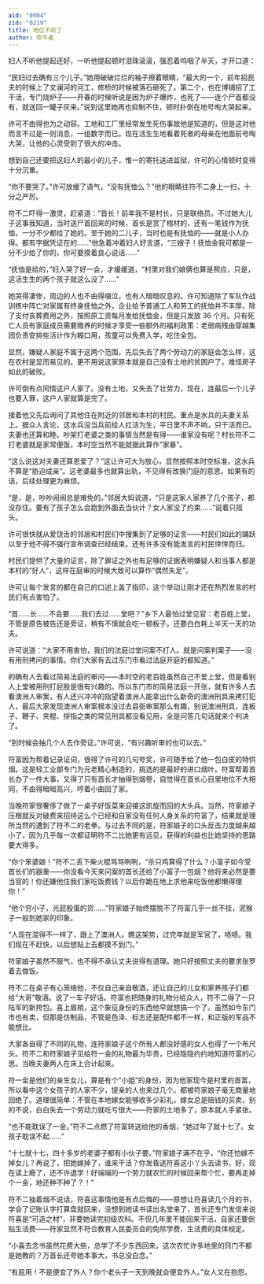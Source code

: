 ```yaml
---
aid: "0004"
zid: "0219"
title: 地位不同了
author: 吹牛者
---
```


妇人不听他提起还好，一听他提起顿时泪珠滚滚，强忍着呜咽了半天，才开口道：

“民妇过去确有三个儿子。”她用破破烂烂的袖子擦着眼睛，“最大的一个，前年招民夫的时候上了文澜河的河工，修桥的时候被落石砸死了。第二个，也在博铺招了工干活，专门烧炉子——开春的时候听说是因为炉子爆炸，也死了——连个尸首都没有，就送回一罐子灰来。”说到这里她再也抑制不住，顿时扑倒在地号啕大哭起来。

许可不由得也为之动容。工地和工厂里经常发生死伤事故他是知道的，但是这对他而言不过是一则消息，一组数字而已。现在活生生地看着死者的母亲在他面前号啕大哭，让他的心灵受到了很大的冲击。

想到自己还要把这妇人的最小的儿子，惟一的寄托送进监狱，许可的心情顿时变得十分沉重。

“你不要哭了。”许可放缓了语气，“没有抚恤么？”他的眼睛往符不二身上一扫，十分之严厉。

符不二吓得一激灵，赶紧道：“首长！前年我不是村长，只是联络员。不过她大儿子这事我知道，当时送尸首回来的时候，首长是赏了棺材的，还有一笔钱作为抚恤，一分不少都给了她的。至于她的二儿子，当时也是有抚恤的——就是小人办得。都有字据凭证在的……”他急着冲着妇人好言道，“三嫂子！抚恤金我可都是一分不少给了你的，你可要摸着良心说话……”

“抚恤是给的，”妇人哭了好一会，才缓缓道，“村里对我们娘俩也算是照应，只是，这活生生的两个孩子就这么没了……”

她哭得凄惨，周边的人也不由得啜泣，也有人暗暗叹息的。许可知道除了军队作战训练中阵亡对家属有终身抚恤之外，企业给予普通工人和劳工的抚恤并不丰厚，除了支付丧葬费用之外，按照原工资每月发给抚恤金，但是只发放 36 个月。只有死亡人员有家庭成员需要赡养的时候才享受一些额外的福利政策：老弱病残由穿越集团负责安排些活计作为糊口用，孩童可以免费入学，吃住全包。

显然，嫌疑人家庭不属于这两个范围，先后失去了两个劳动力的家庭会怎么样，这在农村是显而易见的。更不用说这家原本就是自己没有土地的贫困户了。难怪房子如此的破败。

许可倒有点同情这户人家了。没有土地，又失去了壮劳力，现在，连最后一个儿子也要入罪，这户人家就算是完了。

接着他又先后询问了其他住在附近的邻居和本村的村民。重点是水兵的夫妻关系上。据众人言论，这水兵没当兵前给人扛活为生，平日里不声不响，只干活而已。夫妻也还算和睦。吵架打老婆之类的事情当然是有得——谁家没有呢？村长符不二打老婆就是家常便饭，本时空当然不能就据此算作“家暴”。

“这么说这对夫妻还算恩爱了？”这让许可大为放心，显然按照本时空标准，这水兵不算是“胁迫成亲”。这老婆最多也就算出轨，不见得有改换门庭的意思。如果有的话，后续处理更为麻烦。

“是，是，吵吵闹闹总是难免的。”邻居大妈说道，“只是这家人家养了几个孩子，都没存住。要有了孩子怎么会跑到外面去当伙计？女人家没了约束……”说着只摇头。

许可很快就从爱饶舌的邻居和村民们中搜集到了足够的证言——村民们如此的踊跃以至于他不得不强行宣布调查已经结束。还有许多没有能发言的村民悻悻而归。

村民们提供了大量的证言，除了罪证之外也有足够的证据表明嫌疑人和当事人都是本村的“好人”，这样在庭审的时候大致可以算作“偶然失足”。

许可让每个发言的都在自己的口述上盖了指印，这个举动让刚才还在热烈发言的村民们有点害怕了。

“首……长……不会要……我们去过……堂吧？”乡下人最怕过堂见官：老百姓上堂，不管是原告被告还是旁证，稍有不慎就会吃一顿板子。还要白白耗上半天一天的功夫。

许可说道：“大家不用害怕，我们的法庭过堂问案不打人。就是问案判案子——没有用刑拷问的事情。你们大家有去过东门市看过法庭开庭的都知道。”

的确有人去看过简易法庭的审问——本时空的老百姓虽然自己不爱上堂，但是看别人上堂被用刑打屁股是很有兴趣的。所以东门市的简易法庭一开张，就有许多人去看澳洲人审案，有人还兴冲冲的指望着澳洲人能拿出什么新奇的澳洲刑具来拷打犯人，最后大家发现澳洲人审案根本没过去县衙审案那么有趣，别说澳洲刑具，连板子、鞭子、夹棍、拶指之类的常见刑具都没看见用，全是问答几句话就来个判决了。

“到时候会抽几个人去作旁证。”许可说，“有兴趣听审的也可以去。”

符富因为帮着记录证词，很得了许可的几句夸奖，许可随手给了他一包白皮的特供烟。这是轻工业部专门为元老精心制造的，挑选的是最好的进口烟叶。符富帮着首长办了一件大事，又得了只有首长才抽得到烟卷，自觉得在首长心目里地位不大相同，不由得暗暗高兴，哼着小曲回了家。

当晚符家很奢侈了做了一桌子好饭菜来迎接这凯旋而回的大头兵。当然，符家娘子压根就反对破费来招待这么个已经和自家没有任何人身关系的符富了，结果就是理所当然的遭到了符不二的老拳。与过去不同的是，符家娘子的口头反击力度越来越小了，因为几乎每一次都证明符不二比她更有远见，获得的利益也比她坚持的思路要大得多。

“你个笨婆娘！”符不二丢下柴火棍骂骂咧咧，“杀只鸡算得了什么？小富子如今受首长们的器重——你没看今天来问案的首长还给了小富子一包烟？他将来必然是要当官的！你还嫌他住我们家吃饭费钱？以后你跪在地上求他来吃饭他都懒得理你！”

“他个穷小子，光屁股蛋的货……”符家娘子始终摆脱不了符富几乎一丝不挂，泥猴子一般到她家的印象。

“人现在混得不一样了，跟上了澳洲人。瞧这架势，过完年就是军官了，啧啧。我们现在不赶快，以后想贴上去都摸不到门。”

符家娘子虽然不服气，也不得不承认丈夫说得有道理。她只好按照丈夫的要求张罗着去做饭。

符不二在桌子有心笼络他，不仅自己亲自敬酒，还让自己的儿女和家养孩子们都给“大哥”敬酒。说了一车子好话。符富也把随身的礼物分给众人，符不二得了一只陆军的新挎包。喜上眉梢，这个象征身份的东西他早就想搞一个了。虽然如今东门市也有卖，但那是仿制品，不管是色泽、标志还是配件都不一样，和正版的军品不能想比。

大家各自得了不同的礼物，连符家娘子这个所有人都没好感的女人也得了一个布尺头。符不二和符家娘子见给符一金的礼物最为华贵，已经隐隐约约地知道符富的心思。当晚夫妻两人在床上合计起来。

符一金是他们的亲生女儿，算是有个“小姐”的身份，因为他家现今是村里的首富，所以看中这个女孩子的人家不少，提亲的人也来过几个。都被符家娘子毫无商量地回绝了。道理很简单：不管在本地嫁女能够收多少彩礼，嫁女总是赔钱的买卖，别的不说，白白失去一个劳动力就吃亏很大——符家的土地多了，原本就人手紧张。

“也不能耽误了一金。”符不二点燃了符富转送给他的香烟，“她过年了就十七了。女孩子耽误不起……”

“十七就十七，四十多岁的老婆子都有小伙子要。”符家娘子满不在乎，“你还怕嫁不掉女儿？再说了，把她嫁掉了，谁来干活？你发昏送符喜这小丫头去读书，好，现在读上瘾了，还不许退学！好端端的一个劳力就农忙的时候回来帮个忙，要再走掉个一金，地还种不种了？！”

符不二抽着烟不说话，符喜这事情他是有点后悔的——原想让符喜读几个月的书，学会了记账认字打算盘就回来，没想到她读书读出名堂来了，首长还专门发信来说符喜是“可造之材”，非要她读完初级农科。不但几年里不能回来干活，自家还要倒贴生活费——符家显然不符合教育人民委员会的免除学费、生活费的具体规定。

“小喜去念书虽然花费大些，总学了不少东西回来。这次农忙许多地里的窍门不都是她教的？万首长还夸她本事大，书总没白念。”

“有屁用！不是便宜了外人？你个老头子一天到晚就会便宜外人。”女人又在抱怨。
